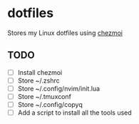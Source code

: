 # dotfiles
Stores my Linux dotfiles using [chezmoi](https://www.chezmoi.io/)

## TODO
- [ ] Install chezmoi
- [ ] Store ~/.zshrc
- [ ] Store ~/.config/nvim/init.lua
- [ ] Store ~/.tmuxconf
- [ ] Store ~/.config/copyq
- [ ] Add a script to install all the tools used
